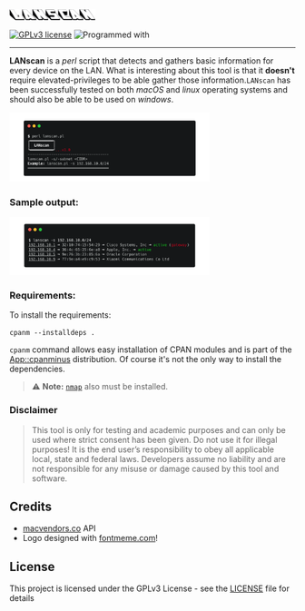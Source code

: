 <img src="images/logo.png" width="30%">

[![GPLv3 license](https://img.shields.io/badge/license-GPLv3-blue.svg?style=flat-square)](https://github.com/chrispetrou/LANscan/blob/master/LICENSE) ![Programmed with](https://img.shields.io/badge/Made%20with-Perl-blueviolet?style=flat-square)

* * *

**LANscan** is a _perl_ script that detects and gathers basic information for every device on the LAN. What is interesting about this tool is that it **doesn't** require elevated-privileges to be able gather those information.`LANscan` has been successfully tested on both _macOS_ and _linux_ operating systems and should also be able to be used on _windows_.

<img src="images/lanscan.png" width="70%">

### Sample output:

<img src="images/example.png" width="70%">

### Requirements:

To install the requirements:

```
cpanm --installdeps .
```

`cpanm` command allows easy installation of CPAN modules and is part of the [App::cpanminus](https://metacpan.org/pod/distribution/App-cpanminus/bin/cpanm) distribution. Of course it's not the only way to install the dependencies.

> ⚠️ **Note:** [`nmap`](https://nmap.org/) also must be installed.

### Disclaimer
> This tool is only for testing and academic purposes and can only be used where strict consent has been given. Do not use it for illegal purposes! It is the end user’s responsibility to obey all applicable local, state and federal laws. Developers assume no liability and are not responsible for any misuse or damage caused by this tool and software.

## Credits

*   [macvendors.co](https://macvendors.co/api) API
*   Logo designed with [fontmeme.com](https://fontmeme.com/graffiti-fonts/)!

## License

This project is licensed under the GPLv3 License - see the [LICENSE](LICENSE) file for details